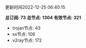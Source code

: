 更新时间2022-12-25 06:40:15

**总订阅: 73**
**总节点: 1304**
**有效节点: 321**
- trojan节点: 43
- ss节点: 106
- v2ray节点: 172
